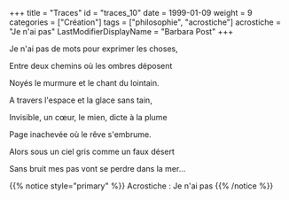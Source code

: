 +++
title = "Traces"
id = "traces_10"
date = 1999-01-09
weight = 9
categories = ["Création"]
tags = ["philosophie", "acrostiche"]
acrostiche = "Je n'ai pas"
LastModifierDisplayName = "Barbara Post"
+++

Je n'ai pas de mots pour exprimer les choses,

Entre deux chemins où les ombres déposent

Noyés le murmure et le chant du lointain.

A travers l'espace et la glace sans tain,

Invisible, un cœur, le mien, dicte à la plume

Page inachevée où le rêve s'embrume.

Alors sous un ciel gris comme un faux désert

Sans bruit mes pas vont se perdre dans la mer...

{{% notice style="primary" %}}
Acrostiche : Je n'ai pas
{{% /notice %}}
